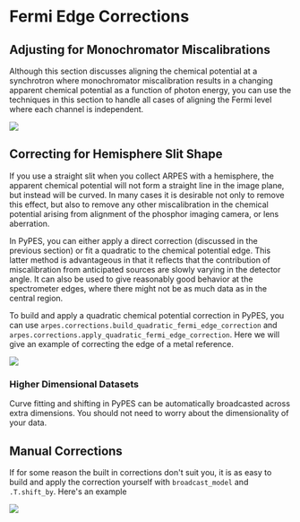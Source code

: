 # Fermi Edge Corrections

## Adjusting for Monochromator Miscalibrations

Although this section discusses aligning the chemical potential at a 
synchrotron where monochromator miscalibration results in a changing 
apparent chemical potential as a function of photon energy, you can 
use the techniques in this section to handle all cases of aligning 
the Fermi level where each channel is independent.

![](static/hv-correction.png)

## Correcting for Hemisphere Slit Shape

If you use a straight slit when you collect ARPES with a hemisphere,
the apparent chemical potential will not form a straight line in the 
image plane, but instead will be curved. In many cases it is desirable 
not only to remove this effect, but also to remove any other miscalibration
in the chemical potential arising from alignment of the phosphor imaging
camera, or lens aberration.

In PyPES, you can either apply a direct correction (discussed in the previous 
section) or fit a quadratic to the chemical potential edge. This latter 
method is advantageous in that it reflects that the contribution of 
miscalibration from anticipated sources are slowly varying in the detector
angle. It can also be used to give reasonably good behavior at the spectrometer
edges, where there might not be as much data as in the central region.

To build and apply a quadratic chemical potential correction in PyPES,
you can use `arpes.corrections.build_quadratic_fermi_edge_correction`
and `arpes.corrections.apply_quadratic_fermi_edge_correction`. Here we 
will give an example of correcting the edge of a metal reference. 


![](static/quadratic-correction.png)

### Higher Dimensional Datasets

Curve fitting and shifting in PyPES can be automatically broadcasted 
across extra dimensions. You should not need to worry about the 
dimensionality of your data. 

## Manual Corrections

If for some reason the built in corrections don't suit you, it is 
as easy to build and apply the correction yourself with 
`broadcast_model` and `.T.shift_by`. Here's an example

![](static/manual-correction.png)
  